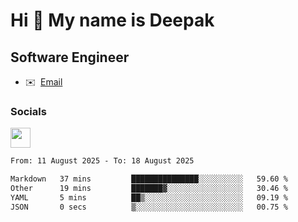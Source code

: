 Hi 👋 My name is Deepak
=======================

Software Engineer
-----------------
* ✉️  [Email](mailto:kumar.neu19@gmail.com)


### Socials

<p align="left"><a href="https://www.linkedin.com/in/deepak94kumar" target="_blank" rel="noreferrer"><img src="https://raw.githubusercontent.com/danielcranney/readme-generator/main/public/icons/socials/linkedin.svg" width="32" height="32" /></a></p>

<!--START_SECTION:waka-->

```txt
From: 11 August 2025 - To: 18 August 2025

Markdown   37 mins         ███████████████░░░░░░░░░░   59.60 %
Other      19 mins         ███████▓░░░░░░░░░░░░░░░░░   30.46 %
YAML       5 mins          ██▒░░░░░░░░░░░░░░░░░░░░░░   09.19 %
JSON       0 secs          ▒░░░░░░░░░░░░░░░░░░░░░░░░   00.75 %
```

<!--END_SECTION:waka-->
